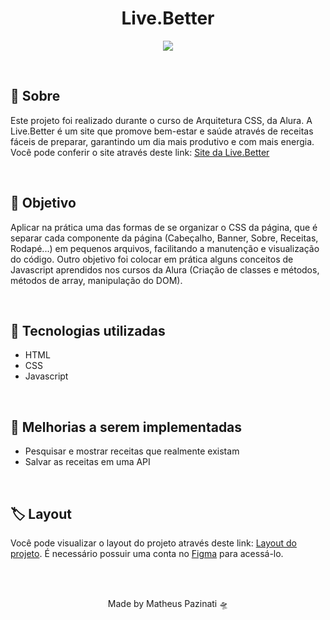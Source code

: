 <h1 align="center">Live.Better</h1>
<p align="center">
  <img src="https://media.giphy.com/media/kENgo7jqLHvJBJxwZ4/giphy.gif">
</p>
<br>
<h2>🥗 Sobre</h2>
<p>Este projeto foi realizado durante o curso de Arquitetura CSS, da Alura. A Live.Better é um site que promove bem-estar e saúde através de receitas fáceis de preparar, garantindo um dia mais produtivo e com mais energia.
Você pode conferir o site através deste link: <a href="https://matheus-pazinati.github.io/live.better-recipes/">Site da Live.Better</a>
</p>
<br>
<h2>🎯 Objetivo </h2>
<p>Aplicar na prática uma das formas de se organizar o CSS da página, que é separar cada componente da página (Cabeçalho, Banner, Sobre, Receitas, Rodapé...) em pequenos arquivos, facilitando a manutenção e visualização do código. Outro objetivo foi colocar em prática alguns conceitos de Javascript aprendidos nos cursos da Alura (Criação de classes e métodos, métodos de array, manipulação do DOM).  </p>
<br>
<h2>🚀 Tecnologias utilizadas</h2>
<ul>
  <li>HTML</li>
  <li>CSS</li>
  <li>Javascript</li>
</ul>
<br>
<h2>📌 Melhorias a serem implementadas</h2>
<ul>
  <li>Pesquisar e mostrar receitas que realmente existam</li>
  <li>Salvar as receitas em uma API</li>
</ul>
<br>
<h2>🏷️ Layout</h2>
<p>Você pode visualizar o layout do projeto através deste link: <a href="https://www.figma.com/file/0gMF5BPgplPYqQA6Om1T1sk9/alura-bootstrap?node-id=0%3A1">Layout do projeto</a>. É necessário possuir uma conta no <a href="https://figma.com">Figma</a> para acessá-lo.</p>
<br>
<br>
<p align="center">Made by Matheus Pazinati 🛸</p>
